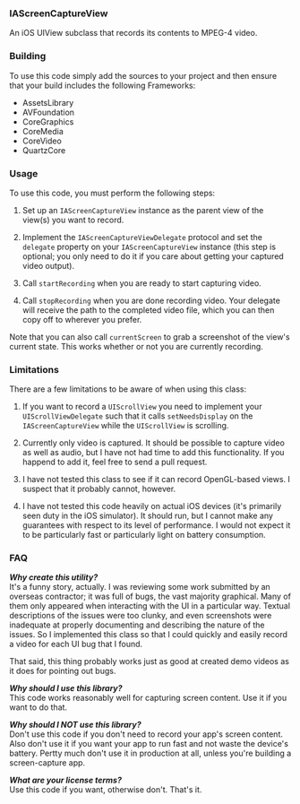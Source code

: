 ### IAScreenCaptureView

An iOS UIView subclass that records its contents to MPEG-4 video.

### Building

To use this code simply add the sources to your project and then ensure that your build 
includes the following Frameworks:

* AssetsLibrary
* AVFoundation
* CoreGraphics
* CoreMedia
* CoreVideo
* QuartzCore

### Usage

To use this code, you must perform the following steps:

1.  Set up an `IAScreenCaptureView` instance as the parent view of the view(s) you want to record.

2.  Implement the `IAScreenCaptureViewDelegate` protocol and set the `delegate` property on your `IAScreenCaptureView` instance (this step is optional; you only need to do it if you care about getting your captured video output).

3.  Call `startRecording` when you are ready to start capturing video.

4.  Call `stopRecording` when you are done recording video.  Your delegate will receive the path to the completed video file, which you can then copy off to wherever you prefer.

Note that you can also call `currentScreen` to grab a screenshot of the view's current state.  This works whether or not you are currently recording.
    

### Limitations

There are a few limitations to be aware of when using this class:

1.  If you want to record a `UIScrollView` you need to implement your `UIScrollViewDelegate` such that it calls `setNeedsDisplay` on the `IAScreenCaptureView` while the `UIScrollView` is scrolling. 

2.  Currently only video is captured.  It should be possible to capture video as well as audio, but I have not had time to add this functionality.  If you happend to add it, feel free to send a pull request.

3.  I have not tested this class to see if it can record OpenGL-based views.  I suspect that it probably cannot, however. 

4.  I have not tested this code heavily on actual iOS devices (it's primarily seen duty in the iOS simulator).  It should run, but I cannot make any guarantees with respect to its level of performance.  I would not expect it to be particularly fast or particularly light on battery consumption.

### FAQ

**_Why create this utility?_**<br />
It's a funny story, actually.  I was reviewing some work submitted by an overseas contractor; it was full of bugs, the vast majority graphical.  Many of them only appeared when interacting with the UI in a particular way.  Textual descriptions of the issues were too clunky, and even screenshots were inadequate at properly documenting and describing the nature of the issues.  So I implemented this class so that I could quickly and easily record a video for each UI bug that I found.

That said, this thing probably works just as good at created demo videos as it does for pointing out bugs.

**_Why should I use this library?_**<br />
This code works reasonably well for capturing screen content.  Use it if you want to do that.

**_Why should I NOT use this library?_**<br />
Don't use this code if you don't need to record your app's screen content.  Also don't use it if you want your app to run fast and not waste the device's battery.  Pertty much don't use it in production at all, unless you're building a screen-capture app.

**_What are your license terms?_**<br />
Use this code if you want, otherwise don't.  That's it.  
